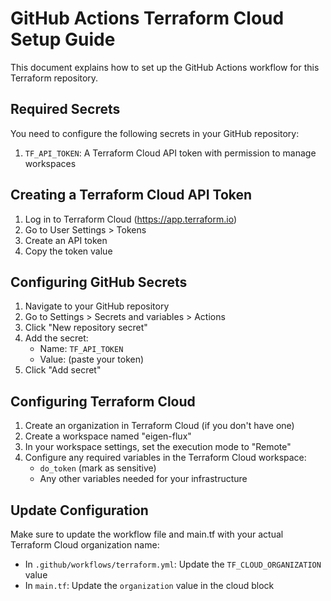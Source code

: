 # GitHub Actions Terraform Cloud Setup Guide

This document explains how to set up the GitHub Actions workflow for this Terraform repository.

## Required Secrets

You need to configure the following secrets in your GitHub repository:

1. `TF_API_TOKEN`: A Terraform Cloud API token with permission to manage workspaces

## Creating a Terraform Cloud API Token

1. Log in to Terraform Cloud (https://app.terraform.io)
2. Go to User Settings > Tokens
3. Create an API token
4. Copy the token value

## Configuring GitHub Secrets

1. Navigate to your GitHub repository
2. Go to Settings > Secrets and variables > Actions
3. Click "New repository secret"
4. Add the secret:
   - Name: `TF_API_TOKEN`
   - Value: (paste your token)
5. Click "Add secret"

## Configuring Terraform Cloud

1. Create an organization in Terraform Cloud (if you don't have one)
2. Create a workspace named "eigen-flux"
3. In your workspace settings, set the execution mode to "Remote"
4. Configure any required variables in the Terraform Cloud workspace:
   - `do_token` (mark as sensitive)
   - Any other variables needed for your infrastructure

## Update Configuration

Make sure to update the workflow file and main.tf with your actual Terraform Cloud organization name:
- In `.github/workflows/terraform.yml`: Update the `TF_CLOUD_ORGANIZATION` value
- In `main.tf`: Update the `organization` value in the cloud block